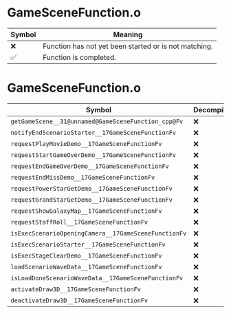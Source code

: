 # GameSceneFunction.o
| Symbol | Meaning 
| ------------- | ------------- 
| :x: | Function has not yet been started or is not matching. 
| :white_check_mark: | Function is completed. 


# GameSceneFunction.o
| Symbol | Decompiled? |
| ------------- | ------------- |
| `getGameScene__31@unnamed@GameSceneFunction_cpp@Fv` | :x: |
| `notifyEndScenarioStarter__17GameSceneFunctionFv` | :x: |
| `requestPlayMovieDemo__17GameSceneFunctionFv` | :x: |
| `requestStartGameOverDemo__17GameSceneFunctionFv` | :x: |
| `requestEndGameOverDemo__17GameSceneFunctionFv` | :x: |
| `requestEndMissDemo__17GameSceneFunctionFv` | :x: |
| `requestPowerStarGetDemo__17GameSceneFunctionFv` | :x: |
| `requestGrandStarGetDemo__17GameSceneFunctionFv` | :x: |
| `requestShowGalaxyMap__17GameSceneFunctionFv` | :x: |
| `requestStaffRoll__17GameSceneFunctionFv` | :x: |
| `isExecScenarioOpeningCamera__17GameSceneFunctionFv` | :x: |
| `isExecScenarioStarter__17GameSceneFunctionFv` | :x: |
| `isExecStageClearDemo__17GameSceneFunctionFv` | :x: |
| `loadScenarioWaveData__17GameSceneFunctionFv` | :x: |
| `isLoadDoneScenarioWaveData__17GameSceneFunctionFv` | :x: |
| `activateDraw3D__17GameSceneFunctionFv` | :x: |
| `deactivateDraw3D__17GameSceneFunctionFv` | :x: |

